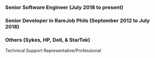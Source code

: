 
### Senior Software Engineer (July 2018 to present)

### Senior Developer in RareJob Phils (September 2012 to July 2018)

### Others (Sykes, HP, Dell, & StarTek)

Technical Support Representative/Professional